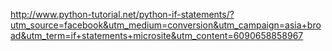 http://www.python-tutorial.net/python-if-statements/?utm_source=facebook&utm_medium=conversion&utm_campaign=asia+broad&utm_term=if+statements+microsite&utm_content=6090658858967
